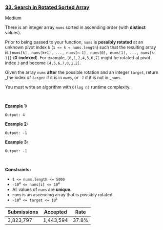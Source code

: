 ### [33. Search in Rotated Sorted Array](https://leetcode.com/problems/search-in-rotated-sorted-array)

Medium

There is an integer array `` nums `` sorted in ascending order (with __distinct__ values).

Prior to being passed to your function, `` nums `` is __possibly rotated__ at an unknown pivot index `` k `` (`` 1 <= k < nums.length ``) such that the resulting array is `` [nums[k], nums[k+1], ..., nums[n-1], nums[0], nums[1], ..., nums[k-1]] `` (__0-indexed__). For example, `` [0,1,2,4,5,6,7] `` might be rotated at pivot index `` 3 `` and become `` [4,5,6,7,0,1,2] ``.

Given the array `` nums `` __after__ the possible rotation and an integer `` target ``, return _the index of _`` target ``_ if it is in _`` nums ``_, or _`` -1 ``_ if it is not in _`` nums ``.

You must write an algorithm with `` O(log n) `` runtime complexity.

 

__Example 1:__

```Input: nums = [4,5,6,7,0,1,2], target = 0
Output: 4
```

__Example 2:__

```Input: nums = [4,5,6,7,0,1,2], target = 3
Output: -1
```

__Example 3:__

```Input: nums = [1], target = 0
Output: -1
```

 

__Constraints:__

*   `` 1 <= nums.length <= 5000 ``
*   <code>-10<sup>4</sup> <= nums[i] <= 10<sup>4</sup></code>
*   All values of `` nums `` are __unique__.
*   `` nums `` is an ascending array that is possibly rotated.
*   <code>-10<sup>4</sup> <= target <= 10<sup>4</sup></code>

| Submissions    | Accepted     | Rate   |
| -------------- | ------------ | ------ |
| 3,823,797 | 1,443,594 | 37.8% |